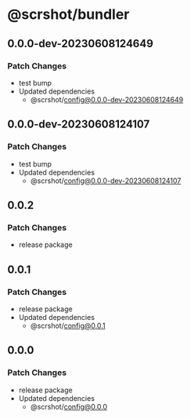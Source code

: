 # @scrshot/bundler

## 0.0.0-dev-20230608124649

### Patch Changes

- test bump
- Updated dependencies
  - @scrshot/config@0.0.0-dev-20230608124649

## 0.0.0-dev-20230608124107

### Patch Changes

- test bump
- Updated dependencies
  - @scrshot/config@0.0.0-dev-20230608124107

## 0.0.2

### Patch Changes

- release package

## 0.0.1

### Patch Changes

- release package
- Updated dependencies
  - @scrshot/config@0.0.1

## 0.0.0

### Patch Changes

- release package
- Updated dependencies
  - @scrshot/config@0.0.0
